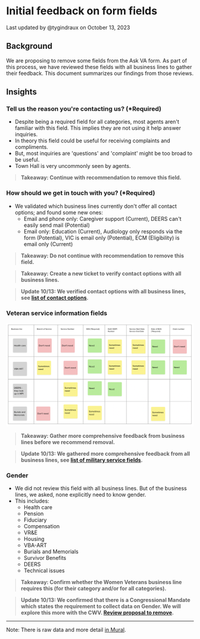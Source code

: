 # Initial feedback on form fields

Last updated by @tygindraux on October 13, 2023

## Background

We are proposing to remove some fields from the Ask VA form. As part of this process, we have reviewed these fields with all business lines to gather their feedback. This document summarizes our findings from those reviews.

## Insights

### Tell us the reason you're contacting us? (*Required)

- Despite being a required field for all categories, most agents aren't familiar with this field. This implies they are not using it help answer inquiries.
- In theory this field could be useful for receiving complaints and compliments. 
- But, most inquiries are 'questions' and 'complaint' might be too broad to be useful.
- Town Hall is very uncommonly seen by agents.
> **Takeaway: Continue with recommendation to remove this field.**

### How should we get in touch with you? (*Required)
- We validated which business lines currently don't offer all contact options; and found some new ones:
  - Email and phone only: Caregiver support (Current), DEERS can't easily send mail (Potential)
  - Email only: Education (Current), Audiology only responds via the form (Potential), VIC is email only (Potential), ECM (Eligibility) is email only (Current)
> **Takeaway: Do not continue with recommendation to remove this field.**

> **Takeaway: Create a new ticket to verify contact options with all business lines.**

> **Update 10/13: We verified contact options with all business lines, see [list of contact options](https://github.com/department-of-veterans-affairs/va.gov-team/blob/master/products/ask-va/research/Business%20line%20engagement/List%20of%20contact%20options.md).**

### Veteran service information fields
![image](https://github.com/department-of-veterans-affairs/va.gov-team/blob/master/products/ask-va/research/Notes/Images/Screen%20Shot%202023-09-21%20at%203.13.42%20PM.png)

> **Takeaway: Gather more comprehensive feedback from business lines before we recommend removal.**

> **Update 10/13: We gathered more comprehensive feedback from all business lines, see [list of military service fields](https://github.com/department-of-veterans-affairs/va.gov-team/blob/master/products/ask-va/research/Business%20line%20engagement/List%20of%20military%20service%20fields.md).**

### Gender
- We did not review this field with all business lines. But of the business lines, we asked, none explicitly need to know gender.
- This includes:
  - Health care
  - Pension
  - Fiduciary
  - Compensation
  - VR&E
  - Housing
  - VBA-ART
  - Burials and Memorials
  - Survivor Benefits
  - DEERS
  - Technical issues
> **Takeaway: Confirm whether the Women Veterans business line requires this (for their category and/or for all categories).**

> **Update 10/13: We confirmed that there is a Congressional Mandate which states the requirement to collect data on Gender. We will explore this more with the CWV. [Review proposal to remove](https://github.com/department-of-veterans-affairs/va.gov-team/blob/master/products/ask-va/research/Business%20line%20engagement/recommendation-for-removing-gender.md).**

---

Note: There is raw data and more detail [in Mural](https://app.mural.co/t/departmentofveteransaffairs9999/m/departmentofveteransaffairs9999/1695240274364/2cf06cfdc9c4e2e154d97f44223b25ece7840a4c?wid=22-1695242707546).
